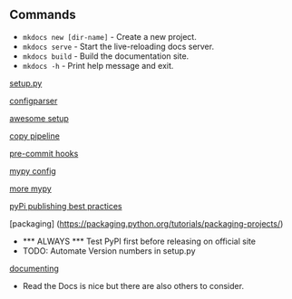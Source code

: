 ## Commands

* `mkdocs new [dir-name]` - Create a new project.
* `mkdocs serve` - Start the live-reloading docs server.
* `mkdocs build` - Build the documentation site.
* `mkdocs -h` - Print help message and exit.


[setup.py](https://stackoverflow.com/a/50194143)

[configparser](https://docs.python.org/3/library/configparser.html)

[awesome setup](https://www.laac.dev/blog/automating-convention-linting-formatting-python/)

[copy pipeline](https://github.com/CoinAlpha/hummingbot/blob/master/.github/workflows/workflow.yml)

[pre-commit hooks](https://github.com/laactech/pre-commit-config-latest)

[mypy config](https://mypy.readthedocs.io/en/stable/config_file.html#confval-disallow_untyped_calls)

[more mypy](https://breadcrumbscollector.tech/mypy-how-to-use-it-in-my-project/)

[pyPi publishing best practices](https://towardsdatascience.com/deep-dive-create-and-publish-your-first-python-library-f7f618719e14)

[packaging] (https://packaging.python.org/tutorials/packaging-projects/)
 - *** ALWAYS *** Test PyPI first before releasing on official site
 - TODO: Automate Version numbers in setup.py

[documenting](https://realpython.com/documenting-python-code/#documenting-your-python-projects)
- Read the Docs is nice but there are also others to consider.